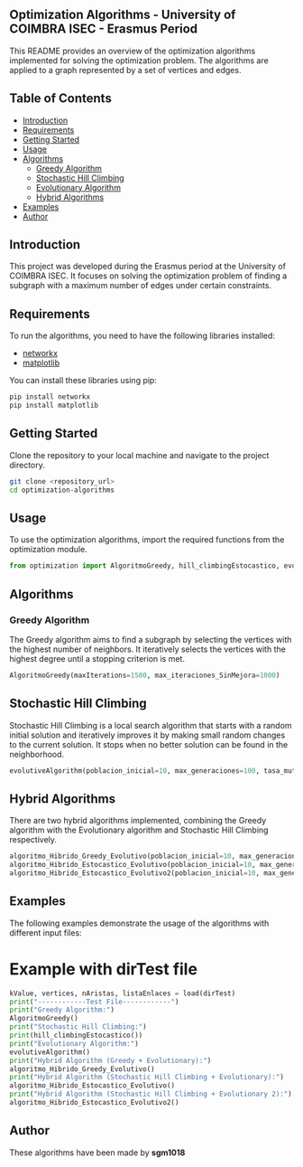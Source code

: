 ## Optimization Algorithms - University of COIMBRA ISEC - Erasmus Period

This README provides an overview of the optimization algorithms implemented for solving the optimization problem. The algorithms are applied to a graph represented by a set of vertices and edges.

## Table of Contents

- [Introduction](#introduction)
- [Requirements](#requirements)
- [Getting Started](#getting-started)
- [Usage](#usage)
- [Algorithms](#algorithms)
    - [Greedy Algorithm](#greedy-algorithm)
    - [Stochastic Hill Climbing](#stochastic-hill-climbing)
    - [Evolutionary Algorithm](#evolutionary-algorithm)
    - [Hybrid Algorithms](#hybrid-algorithms)
- [Examples](#examples)
- [Author](#author)

## Introduction

This project was developed during the Erasmus period at the University of COIMBRA ISEC. It focuses on solving the optimization problem of finding a subgraph with a maximum number of edges under certain constraints.

## Requirements

To run the algorithms, you need to have the following libraries installed:

- [networkx](https://networkx.org/)
- [matplotlib](https://matplotlib.org/)

You can install these libraries using pip:

```bash
pip install networkx
pip install matplotlib
```

## Getting Started

Clone the repository to your local machine and navigate to the project directory.
```bash
git clone <repository_url>
cd optimization-algorithms
```

## Usage
To use the optimization algorithms, import the required functions from the optimization module.
```python
from optimization import AlgoritmoGreedy, hill_climbingEstocastico, evolutiveAlgorithm, algoritmo_Hibrido_Greedy_Evolutivo, algoritmo_Hibrido_Estocastico_Evolutivo, algoritmo_Hibrido_Estocastico_Evolutivo2
```
## Algorithms
### Greedy Algorithm
The Greedy algorithm aims to find a subgraph by selecting the vertices with the highest number of neighbors. It iteratively selects the vertices with the highest degree until a stopping criterion is met.
```python
AlgoritmoGreedy(maxIterations=1500, max_iteraciones_SinMejora=1000)
```

## Stochastic Hill Climbing
Stochastic Hill Climbing is a local search algorithm that starts with a random initial solution and iteratively improves it by making small random changes to the current solution. It stops when no better solution can be found in the neighborhood.
```python
evolutiveAlgorithm(poblacion_inicial=10, max_generaciones=100, tasa_mutacion=0.1)
```
## Hybrid Algorithms
There are two hybrid algorithms implemented, combining the Greedy algorithm with the Evolutionary algorithm and Stochastic Hill Climbing respectively.
```python
algoritmo_Hibrido_Greedy_Evolutivo(poblacion_inicial=10, max_generaciones=100, tasa_mutacion=0.1)
algoritmo_Hibrido_Estocastico_Evolutivo(poblacion_inicial=10, max_generaciones=100, max_iterations=1000)
algoritmo_Hibrido_Estocastico_Evolutivo2(poblacion_inicial=10, max_generaciones=100, max_iterations=1000)
```

## Examples
The following examples demonstrate the usage of the algorithms with different input files:

# Example with dirTest file
```python
kValue, vertices, nAristas, listaEnlaces = load(dirTest)
print("------------Test File------------")
print("Greedy Algorithm:")
AlgoritmoGreedy()
print("Stochastic Hill Climbing:")
print(hill_climbingEstocastico())
print("Evolutionary Algorithm:")
evolutiveAlgorithm()
print("Hybrid Algorithm (Greedy + Evolutionary):")
algoritmo_Hibrido_Greedy_Evolutivo()
print("Hybrid Algorithm (Stochastic Hill Climbing + Evolutionary):")
algoritmo_Hibrido_Estocastico_Evolutivo()
print("Hybrid Algorithm (Stochastic Hill Climbing + Evolutionary 2):")
algoritmo_Hibrido_Estocastico_Evolutivo2()
```

## Author
These algorithms have been made by **sgm1018**



